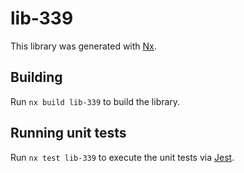 # lib-339

This library was generated with [Nx](https://nx.dev).

## Building

Run `nx build lib-339` to build the library.

## Running unit tests

Run `nx test lib-339` to execute the unit tests via [Jest](https://jestjs.io).
